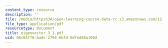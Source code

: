 ```yaml
---
content_type: resource
description: ''
file: /media/https%3A/open-learning-course-data-rc.s3.amazonaws.com/12-864-inference-from-data-and-models-spring-2005/06c65ff8ba8c27946bfd0dfed68a100d_eigenvector_3_1.pdf
file_type: application/pdf
resourcetype: Document
title: eigenvector_3_1.pdf
uid: 06c65ff8-ba8c-2794-6bfd-0dfed68a100d
---
```

